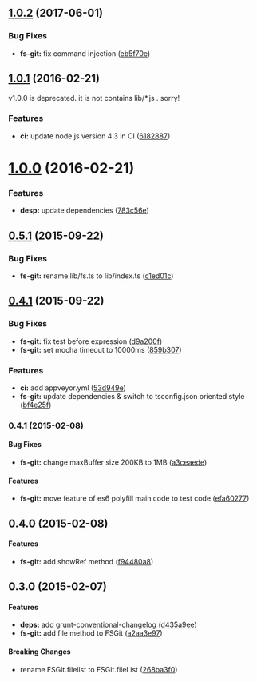 <a name="1.0.2"></a>
## [1.0.2](https://github.com/vvakame/fs-git/compare/v1.0.1...v1.0.2) (2017-06-01)


### Bug Fixes

* **fs-git:** fix command injection ([eb5f70e](https://github.com/vvakame/fs-git/commit/eb5f70e))



<a name="1.0.1"></a>
## [1.0.1](https://github.com/vvakame/fs-git/compare/v1.0.0...v1.0.1) (2016-02-21)

v1.0.0 is deprecated. it is not contains lib/*.js . sorry!

### Features

* **ci:** update node.js version 4.3 in CI ([6182887](https://github.com/vvakame/fs-git/commit/6182887))



<a name="1.0.0"></a>
# [1.0.0](https://github.com/vvakame/fs-git/compare/0.5.1...v1.0.0) (2016-02-21)


### Features

* **desp:** update dependencies ([783c56e](https://github.com/vvakame/fs-git/commit/783c56e))



<a name="0.5.1"></a>
## [0.5.1](https://github.com/vvakame/fs-git/compare/0.5.0...v0.5.1) (2015-09-22)


### Bug Fixes

* **fs-git:** rename lib/fs.ts to lib/index.ts ([c1ed01c](https://github.com/vvakame/fs-git/commit/c1ed01c))



<a name="0.4.1"></a>
## [0.4.1](https://github.com/vvakame/fs-git/compare/0.4.1...v0.4.1) (2015-09-22)


### Bug Fixes

* **fs-git:** fix test before expression ([d9a200f](https://github.com/vvakame/fs-git/commit/d9a200f))
* **fs-git:** set mocha timeout to 10000ms ([859b307](https://github.com/vvakame/fs-git/commit/859b307))

### Features

* **ci:** add appveyor.yml ([53d949e](https://github.com/vvakame/fs-git/commit/53d949e))
* **fs-git:** update dependencies & switch to tsconfig.json oriented style ([bf4e25f](https://github.com/vvakame/fs-git/commit/bf4e25f))



<a name="0.4.1"></a>
### 0.4.1 (2015-02-08)


#### Bug Fixes

* **fs-git:** change maxBuffer size 200KB to 1MB ([a3ceaede](https://github.com/vvakame/fs-git/commit/a3ceaede79018365e36895d1a5d7f61072210e4d))


#### Features

* **fs-git:** move feature of es6 polyfill main code to test code ([efa60277](https://github.com/vvakame/fs-git/commit/efa602771346b147db9c4e9703da47c4c8327b58))


<a name="0.4.0"></a>
## 0.4.0 (2015-02-08)


#### Features

* **fs-git:** add showRef method ([f94480a8](https://github.com/vvakame/fs-git/commit/f94480a846bc660161aa181bcdae971c47082482))


<a name="0.3.0"></a>
## 0.3.0 (2015-02-07)


#### Features

* **deps:** add grunt-conventional-changelog ([d435a9ee](https://github.com/vvakame/fs-git/commit/d435a9ee34e09764791e761079f7640f9f0d8c6c))
* **fs-git:** add file method to FSGit ([a2aa3e97](https://github.com/vvakame/fs-git/commit/a2aa3e9782e046e30fca4631b79b01ad60652212))


#### Breaking Changes

* rename FSGit.filelist to FSGit.fileList
 ([268ba3f0](https://github.com/vvakame/fs-git/commit/268ba3f088a5351e5267e8fa23f30f5fff447722))
